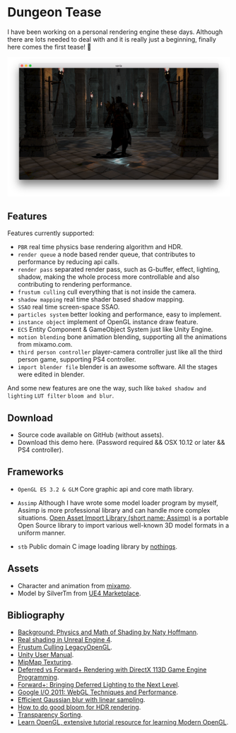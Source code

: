 # Dungeon Tease

I have been working on a personal rendering engine these days. Although there are lots needed to deal with and it is really just a beginning, finally here comes the first tease! :tada:

<img src="https://github.com/haijianliu/dungeon-tease/blob/master/Assets/Textures/dungeon_screen%402x.png" width="600">

## Features

Features currently supported:

- `PBR` real time physics base rendering algorithm and HDR.
- `render queue` a node based render queue, that contributes to performance by reducing api calls.
- `render pass` separated render pass, such as G-buffer, effect, lighting, shadow, making the whole process more controllable and also contributing to rendering performance.
- `frustum culling` cull everything that is not inside the camera.
- `shadow mapping` real time shader based shadow mapping.
- `SSAO` real time screen-space SSAO.
- `particles system` better looking and performance, easy to implement.
- `instance object` implement of OpenGL instance draw feature.
- `ECS` Entity Component & GameObject System just like Unity Engine.
- `motion blending` bone animation blending, supporting all the animations from mixamo.com.
- `third person controller` player-camera controller just like all the third person game, supporting PS4 controller.
- `import blender file` blender is an awesome software. All the stages were edited in blender.

And some new features are one the way, such like `baked shadow and lighting` `LUT filter` `bloom and blur`.

## Download
- Source code available on GitHub (without assets).
- Download this demo here. (Password required && OSX 10.12 or later && PS4 controller).

## Frameworks

- `OpenGL ES 3.2 & GLM` Core graphic api and core math library.

- `Assimp` Although I have wrote some model loader program by myself, Assimp is more professional library and can handle more complex situations. [Open Asset Import Library (short name: Assimp)](http://assimp.sourceforge.net) is a portable Open Source library to import various well-known 3D model formats in a uniform manner.

- `stb` Public domain C image loading library by [nothings](http://nothings.org).

## Assets

- Character and animation from [mixamo](https://www.mixamo.com).
- Model by SilverTm from [UE4 Marketplace](https://www.unrealengine.com/marketplace).

## Bibliography
- [Background: Physics and Math of Shading by Naty Hoffmann](http://blog.selfshadow.com/publications/s2013-shading-course/hoffman/s2013_pbs_physics_math_notes.pdf).
- [Real shading in Unreal Engine 4](http://blog.selfshadow.com/publications/s2013-shading-course/karis/s2013_pbs_epic_notes_v2.pdf).
- [Frustum Culling LegacyOpenGL](https://gdbooks.gitbooks.io/legacyopengl/Chapter8/frustum.html).
- [Unity User Manual](https://docs.unity3d.com/Manual/index.html).
- [MipMap Texturing](https://graphics.ethz.ch/teaching/former/vc_master_06/Downloads/Mipmaps_1.pdf).
- [Deferred vs Forward+ Rendering with DirectX 113D Game Engine Programming](https://www.3dgep.com/forward-plus/).
- [Forward+: Bringing Deferred Lighting to the Next Level](https://takahiroharada.files.wordpress.com/2015/04/forward_plus.pdf).
- [Google I/O 2011: WebGL Techniques and Performance](https://www.youtube.com/watch?v=rfQ8rKGTVlg).
- [Efficient Gaussian blur with linear sampling](http://rastergrid.com/blog/2010/09/efficient-gaussian-blur-with-linear-sampling/).
- [How to do good bloom for HDR rendering](http://kalogirou.net/2006/05/20/how-to-do-good-bloom-for-hdr-rendering/).
- [Transparency Sorting](https://www.khronos.org/opengl/wiki/Transparency_Sorting).
- [Learn OpenGL, extensive tutorial resource for learning Modern OpenGL](https://learnopengl.com).
